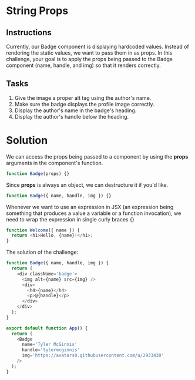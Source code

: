 # String Props

## Instructions

Currently, our Badge component is displaying hardcoded values. Instead of rendering the static values, we want to pass them in as props. In this challenge, your goal is to apply the props being passed to the Badge component (name, handle, and img) so that it renders correctly.

## Tasks

1. Give the image a proper alt tag using the author's name.
2. Make sure the badge displays the profile image correctly.
3. Display the author's name in the badge's heading.
4. Display the author's handle below the heading.

# Solution

We can access the props being passed to a component by using the **props** arguments in the component's function.

```javascript
function Badge(props) {}
```

Since **props** is always an object, we can destructure it if you'd like.

```javascript
function Badge({ name, handle, img }) {}
```

Whenever we want to use an expression in JSX (an expression being something that produces a value a variable or a function invocation), we need to wrap the expression in single curly braces {}

```javascript
function Welcome({ name }) {
  return <h1>Hello, {name}!</h1>;
}
```

The solution of the challenge:

```javascript
function Badge({ name, handle, img }) {
  return (
    <div className='badge'>
      <img alt={name} src={img} />
      <div>
        <h4>{name}</h4>
        <p>@{handle}</p>
      </div>
    </div>
  );
}

export default function App() {
  return (
    <Badge
      name='Tyler McGinnis'
      handle='tylermcginnis'
      img='https://avatars0.githubusercontent.com/u/2933430'
    />
  );
}
```
